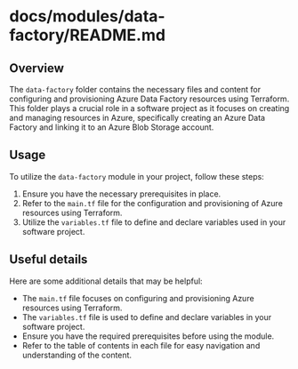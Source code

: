 # docs/modules/data-factory/README.md

## Overview
The `data-factory` folder contains the necessary files and content for configuring and provisioning Azure Data Factory resources using Terraform. This folder plays a crucial role in a software project as it focuses on creating and managing resources in Azure, specifically creating an Azure Data Factory and linking it to an Azure Blob Storage account.

## Usage
To utilize the `data-factory` module in your project, follow these steps:
1. Ensure you have the necessary prerequisites in place.
2. Refer to the `main.tf` file for the configuration and provisioning of Azure resources using Terraform.
3. Utilize the `variables.tf` file to define and declare variables used in your software project.

## Useful details
Here are some additional details that may be helpful:
- The `main.tf` file focuses on configuring and provisioning Azure resources using Terraform.
- The `variables.tf` file is used to define and declare variables in your software project.
- Ensure you have the required prerequisites before using the module.
- Refer to the table of contents in each file for easy navigation and understanding of the content.